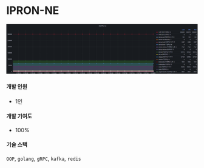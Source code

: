 # IPRON-NE

![image-20250312175833099](README.assets/image-20250312175833099.png)

#### 개발 인원

- 1인

#### 개발 기여도

- 100%

#### 기술 스택

`OOP`, `golang`, `gRPC`, `kafka`, `redis`

